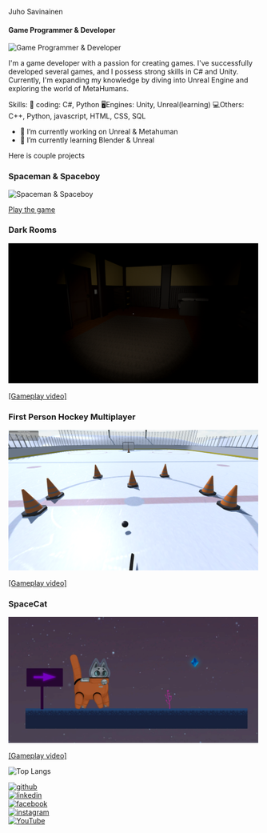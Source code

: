 Juho Savinainen
#### Game Programmer & Developer
![Game Programmer & Developer](https://media.licdn.com/dms/image/D4D16AQFUjGb7bSSMBA/profile-displaybackgroundimage-shrink_350_1400/0/1693927495960?e=1702512000&v=beta&t=cXpcW5Ss96JMynLSJiK2mlmDlWLr-t85UBVphteSFm4)

I'm a game developer with a passion for creating games. I've successfully developed several games, and I possess strong skills in C# and Unity. Currently, I'm expanding my knowledge by diving into Unreal Engine and exploring the world of MetaHumans.

Skills: 
💾 coding: C#, Python
🖥️Engines: Unity, Unreal(learning)
💻Others: C++, Python, javascript, HTML, CSS, SQL

- 🔭 I’m currently working on Unreal & Metahuman 
- 🌱 I’m currently learning Blender & Unreal

Here is couple projects

<h3>Spaceman & Spaceboy</h3>

<img alt="Spaceman & Spaceboy" width="500px" src="https://img.itch.zone/aW1nLzE4OTE5MzE3LnBuZw==/315x250%23c/F%2BWus1.png"/>

<a href="https://juhosavi.itch.io/spacegame">Play the game</a>

<h3>Dark Rooms</h3>

<img alt="DarkRooms" width="500px" src="https://raw.githubusercontent.com/Erto87/Erto87/main/DarkRooms.png"/></summary>

[[Gameplay video]](https://www.youtube.com/watch?v=7ZX4Ji5UHEM&ab_channel=Diskokeisari)

<h3>First Person Hockey Multiplayer</h3>

<img alt="FPH" width="500px" src="https://raw.githubusercontent.com/Erto87/Erto87/main/FPH.png?width=1193&height=671"/></summary>

[[Gameplay video]](https://www.youtube.com/watch?v=jUX5UMskR-0&ab_channel=Diskokeisari)

<h3>SpaceCat</h3>

<img alt="SpaceCat" width="500px" src="https://github.com/Juhosavi/games/blob/main/SpaceCatGame/spaccat2.jpg"/></summary>

[[Gameplay video]](https://youtu.be/9X_vHkCXZ6A)

![Top Langs](https://github-readme-stats.vercel.app/api/top-langs/?username=Juhosavi&hide_progress=true)

[<img src='https://cdn.jsdelivr.net/npm/simple-icons@3.0.1/icons/github.svg' alt='github' height='40'>](https://github.com/Juhosavi)  
[<img src='https://cdn.jsdelivr.net/npm/simple-icons@3.0.1/icons/linkedin.svg' alt='linkedin' height='40'>](https://www.linkedin.com/in/juho-savinainen-61819122b/)  
[<img src='https://cdn.jsdelivr.net/npm/simple-icons@3.0.1/icons/facebook.svg' alt='facebook' height='40'>](https://www.facebook.com/JuhoSavinainen)  
[<img src='https://cdn.jsdelivr.net/npm/simple-icons@3.0.1/icons/instagram.svg' alt='instagram' height='40'>](https://www.instagram.com/juhosavinainen/)  
[<img src='https://cdn.jsdelivr.net/npm/simple-icons@3.0.1/icons/youtube.svg' alt='YouTube' height='40'>](https://www.youtube.com/@Diskokeisari/featured)
